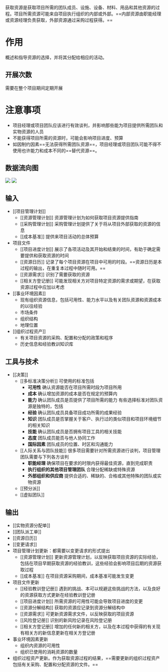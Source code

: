 获取资源是获取项目所需的团队成员、设施、设备、材料、用品和其他资源的过程。项目所需资源可能来自项目执行组织的内部或外部。==内部资源由职能经理或资源经理负责获取，外部资源通过采购过程获得。==

# 作用
概述和指导资源的选择，并将其分配给相应的活动。

## 开展次数
需要在整个项目期间定期开展

# 注意事项
+ 项目经理或项目团队应该进行有效谈判，并影响那些能为项目提供所需团队和实物资源的人员
+ 不能获得项目所需的资源时，可能会影响项目进度、预算
+ 如因制约因素==无法获得所需团队资源==，项目经理或项目团队可能不得不使用也许能力和成本不同的==替代资源==。

## 数据流向图
![](https://raw.githubusercontent.com/a812305914/PMP/main/img/202210130010141.png)
![](https://raw.githubusercontent.com/a812305914/PMP/main/img/202210130010823.png)



## 输入
+ [[项目管理计划]]
	+ [[资源管理计划]] 资源管理计划为如何获取项目资源提供指南
	+ [[采购管理计划]] 采购管理计划提供了关于将从项目外部获取的资源的信息
	+ [[成本基准]] 提供来项目活动的总体预算
+ 项目文件
	+ [[项目进度计划]] 展示了各项活动及其开始和结束的时间，有助于确定需要提供和获取资源的时间
	+ [[资源日历]] 记录了每个项目资源在项目中可用的时段。==资源日历是本过程的输出，在重复本过程中随时可用。==
	+ [[资源需求]] 识别了需要获取的资源
	+ [[相关方登记册]] 可能发现相关方对项目特定资源的需求或期望，在获取资源过程中应加以考虑
+ [[事业环境因素]]
	+ 现有组织资源信息，包括可用性、能力水平以及有关团队资源和资源成本的以往经验
	+ 市场条件
	+ 组织结构
	+ 地理位置
+ [[组织过程资产]]
	+ 有关项目资源的采购、配置和分配的政策和程序
	+ 历史信息和经验教训知识库

## 工具与技术
+ [[决策]]
	+ [[多标准决策分析]] 可使用的标准包括
		+ **可用性** 确认资源能否在项目所需时段为项目所用
		+ **成本** 确认增加资源的成本是否在规定的预算内
		+ **能力** 确认团队成员是否提供了项目所需的能力
		有些选择标准对团队资源是独特的，包括
		+ **经验** 确认团队成员具备项目成功所需的成果经验
		+ **知识** 团队成员是否掌握关于客户、执行过的类似项目和项目环境细节的相关知识
		+ **技能** 确认团队成员是否拥有项目工具的相关技能
		+ **态度** 团队成员能否与他人协同工作
		+ **国际因素** 团队成员的位置、时区和沟通能力
	+ [[人际关系与团队技能]] 很多项目需要针对所需资源进行谈判，项目管理团队需要与下列各方谈判
		+ **职能经理** 确保项目在要求的时限内获得最佳资源，直到完成职责
		+ **执行组织的其他项目管理团队** 合理分配稀缺或特殊资源
		+ **外部组织和供应商** 提供合适的、稀缺的、合格或其他特殊的团队或实物资源
	+ [[预分派]]
	+ [[虚拟团队]]

## 输出
+ [[实物资源分配单]]
+ [[团队派工单]]
+ [[资源日历]]
+ [[变更请求]]
+ 项目管理计划更新：都需要以变更请求的形式提出
	+ [[资源管理计划]] 更新资源管理计划，以反映获取项目资源的实际经验，包括在项目早期获取资源的经验教训，这些经验会影响项目后期的资源获取过程
	+ [[成本基准]] 在项目资源采购期间，成本基准可能发生变更
+ 项目文件更新
	+ [[经验教训登记册]] 遇到的挑战、本可以规避这些挑战的方法，以及良好的资源获取方式更新在经验教训登记册
	+ [[项目进度计划]] 所需资源的可用性可能会导致项目进度的变更
	+ [[资源分解结构]] 获取的资源应记录到资源分解结构中
	+ [[资源需求]] 可更新资源需求文件，以反映获取的项目资源
	+ [[风险登记册]] 识别的新风险记录在风险登记册
	+ [[相关方登记册]] 增加的任何新的相关方，以及在本过程中获得的有关现有相关方的新信息更新在相关方登记册
+ 事业环境因素更新
	+ 组织内资源的可用性
	+ 组织已使用的消耗资源的数量
+ 组织过程资产更新。作为获取资源过程的结果，==需要更新的组织过程资产包括有关采购、配置和分配资源的文件。==